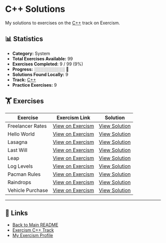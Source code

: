 # C++ Solutions

My solutions to exercises on the [C++](https://exercism.org/tracks/cpp) track on Exercism.

## 📊 Statistics

- **Category:** System
- **Total Exercises Available:** 99
- **Exercises Completed:** 9 / 99 (9%)
- **Progress:** ░░░░░░░░░░ 🔴
- **Solutions Found Locally:** 9
- **Track:** [C++](https://exercism.org/tracks/cpp)
- **Practice Exercises:** 9

## 🏋️ Exercises

| Exercise | Exercism Link | Solution |
|----------|---------------|----------|
| Freelancer Rates | [View on Exercism](https://exercism.org/tracks/cpp/exercises/freelancer-rates) | [View Solution](freelancer-rates/README.md) |
| Hello World | [View on Exercism](https://exercism.org/tracks/cpp/exercises/hello-world) | [View Solution](hello-world/README.md) |
| Lasagna | [View on Exercism](https://exercism.org/tracks/cpp/exercises/lasagna) | [View Solution](lasagna/README.md) |
| Last Will | [View on Exercism](https://exercism.org/tracks/cpp/exercises/last-will) | [View Solution](last-will/README.md) |
| Leap | [View on Exercism](https://exercism.org/tracks/cpp/exercises/leap) | [View Solution](leap/README.md) |
| Log Levels | [View on Exercism](https://exercism.org/tracks/cpp/exercises/log-levels) | [View Solution](log-levels/README.md) |
| Pacman Rules | [View on Exercism](https://exercism.org/tracks/cpp/exercises/pacman-rules) | [View Solution](pacman-rules/README.md) |
| Raindrops | [View on Exercism](https://exercism.org/tracks/cpp/exercises/raindrops) | [View Solution](raindrops/README.md) |
| Vehicle Purchase | [View on Exercism](https://exercism.org/tracks/cpp/exercises/vehicle-purchase) | [View Solution](vehicle-purchase/README.md) |

---

## 🔗 Links

- [Back to Main README](../README.md)
- [Exercism C++ Track](https://exercism.org/tracks/cpp)
- [My Exercism Profile](https://exercism.org/profiles/princemuel)
